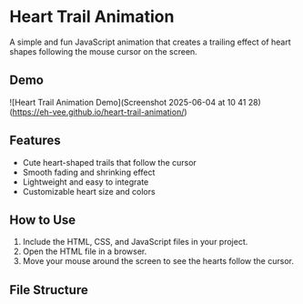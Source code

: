 # Heart Trail Animation

A simple and fun JavaScript animation that creates a trailing effect of heart shapes following the mouse cursor on the screen.

## Demo

![Heart Trail Animation Demo](Screenshot 2025-06-04 at 10 41 28)(https://eh-vee.github.io/heart-trail-animation/)

## Features

- Cute heart-shaped trails that follow the cursor
- Smooth fading and shrinking effect
- Lightweight and easy to integrate
- Customizable heart size and colors

## How to Use

1. Include the HTML, CSS, and JavaScript files in your project.
2. Open the HTML file in a browser.
3. Move your mouse around the screen to see the hearts follow the cursor.

## File Structure

